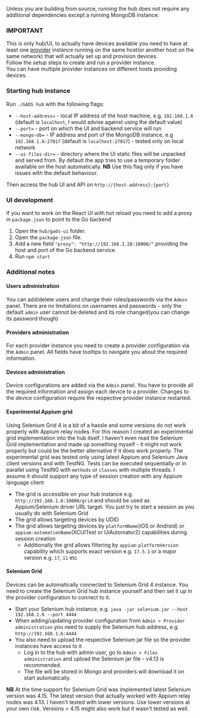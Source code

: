 
Unless you are building from source, running the hub does not require any additional dependencies except a running MongoDB instance.

### IMPORTANT
This is only hub/UI, to actually have devices available you need to have at least one [provider](./provider.md) instance running on the same host(or another host on the same network) that will actually set up and provision devices.   
Follow the setup steps to create and run a provider instance.  
You can have multiple provider instances on different hosts providing devices.  

### Starting hub instance
Run `./GADS hub` with the following flags:
- `--host-address=` - local IP address of the host machine, e.g. `192.168.1.6` (default is `localhost`, I would advise against using the default value)  
- `--port=` - port on which the UI and backend service will run  
- `--mongo-db=` - IP address and port of the MongoDB instance, e.g `192.168.1.6:27017` (default is `localhost:27017`) - tested only on local network
- `--ui-files-dir=` - directory where the UI static files will be unpacked and served from. By default the app tries to use a temporary folder available on the host automatically. **NB** Use this flag only if you have issues with the default behaviour.

Then access the hub UI and API on `http://{host-address}:{port}`

### UI development
If you want to work on the React UI with hot reload you need to add a proxy in `package.json` to point to the Go backend
1. Open the `hub/gads-ui` folder.
2. Open the `package-json` file.
3. Add a new field `"proxy": "http://192.168.1.28:10000/"` providing the host and port of the Go backend service.
4. Run `npm start`

### Additional notes
#### Users administration
You can add/delete users and change their roles/passwords via the `Admin` panel. There are no limitations on usernames and passwords - only the default `admin` user cannot be deleted and its role changed(you can change its password though)

#### Providers administration
For each provider instance you need to create a provider configuration via the `Admin` panel. All fields have tooltips to navigate you about the required information.

#### Devices administration
Device configurations are added via the `Admin` panel. You have to provide all the required information and assign each device to a provider. Changes to the device configuration require the respective provider instance restarted.

#### Experimental Appium grid
Using Selenium Grid 4 is a bit of a hassle and some versions do not work properly with Appium relay nodes. For this reason I created an experimental grid implementation into the hub itself. I haven't even read the Selenium Grid implementation and made up something myself - it might not work properly but could be the better alternative if it does work properly. The experimental grid was tested only using latest Appium and Selenium Java client versions and with TestNG. Tests can be executed sequentially or in parallel using TestNG with `methods` or `classes` with multiple threads. I assume it should support any type of session creation with any Appium language client  

* The grid is accessible on your hub instance e.g. `http://192.168.1.6:10000/grid` and should be used as Appium/Selenium driver URL target. You just try to start a session as you usually do with Selenium Grid
* The grid allows targeting devices by UDID
* The grid allows targeting devices by `platformName`(iOS or Android) or `appium:automationName`(XCUITest or UiAutomator2) capabilities during session creation
  * Additionally the grid allows filtering by `appium:platformVersion` capability which supports exact version e.g. `17.5.1` or a major version e.g. `17`, `11` etc

#### Selenium Grid
Devices can be automatically connected to Selenium Grid 4 instance. You need to create the Selenium Grid hub instance yourself and then set it up in the provider configuration to connect to it.  
* Start your Selenium hub instance, e.g. `java -jar selenium.jar --host 192.168.1.6 --port 4444`
* When adding/updating provider configuration from `Admin > Provider administration` you need to supply the Selenium hub address, e.g. `http://192.168.1.6:4444`
* You also need to upload the respective Selenium jar file so the provider instances have access to it
  * Log in to the hub with admin user, go to `Admin > Files administration` and upload the Selenium jar file - v4.13 is recommended.  
  * The file will be stored in Mongo and providers will download it on start automatically.

**NB** At the time support for Selenium Grid was implemented latest Selenium version was 4.15. The latest version that actually worked with Appium relay nodes was 4.13. I haven't tested with lower versions. Use lower versions at your own risk. Versions > 4.15 might also work but it wasn't tested as well.